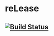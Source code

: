 # reLease 
## [![Build Status](https://travis-ci.org/IIpocTo/reLease.svg?branch=master)](https://travis-ci.org/IIpocTo/reLease)
